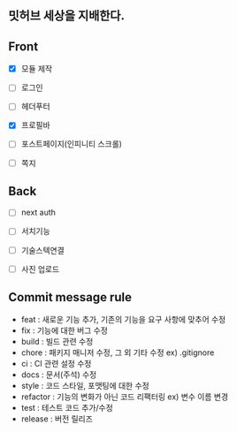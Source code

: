 ## 밋허브 세상을 지배한다.

## Front

- [x] 모듈 제작

- [ ] 로그인

- [ ] 헤더푸터

- [x] 프로필바

- [ ] 포스트페이지(인피니티 스크롤)

- [ ] 쪽지

## Back

- [ ] next auth

- [ ] 서치기능

- [ ] 기술스텍연결

- [ ] 사진 업로드

## Commit message rule 
- feat : 새로운 기능 추가, 기존의 기능을 요구 사항에 맞추어 수정
- fix : 기능에 대한 버그 수정
- build : 빌드 관련 수정
- chore : 패키지 매니저 수정, 그 외 기타 수정 ex) .gitignore
- ci : CI 관련 설정 수정
- docs : 문서(주석) 수정
- style : 코드 스타일, 포맷팅에 대한 수정
- refactor : 기능의 변화가 아닌 코드 리팩터링 ex) 변수 이름 변경
- test : 테스트 코드 추가/수정
- release : 버전 릴리즈
